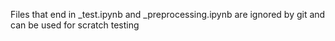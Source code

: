 Files that end in _test.ipynb and _preprocessing.ipynb are ignored by git and can be used for scratch testing
